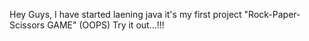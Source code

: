 Hey Guys, I have started laening java it's my first project "Rock-Paper-Scissors GAME" (OOPS)
Try it out...!!!
